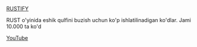 [RUSTIFY](https://rustify.netlify.app/)

RUST o'yinida eshik qulfini buzish uchun ko'p ishlatilinadigan ko'dlar. Jami 10.000 ta ko'd

[YouTube](https://www.youtube.com/shorts/omqMNmYnDvs)
